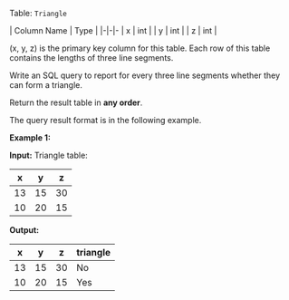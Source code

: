 ﻿
Table:  `Triangle`


| Column Name | Type |
|-|-|-
| x           | int  |
| y           | int  |
| z           | int  |

(x, y, z) is the primary key column for this table.
Each row of this table contains the lengths of three line segments.

Write an SQL query to report for every three line segments whether they can form a triangle.

Return the result table in  **any order**.

The query result format is in the following example.

**Example 1:**

**Input:** 
Triangle table:

| x  | y  | z  |
|-|-|-
| 13 | 15 | 30 |
| 10 | 20 | 15 |

**Output:** 

| x  | y  | z  | triangle |
|-|-|-|-
| 13 | 15 | 30 | No       |
| 10 | 20 | 15 | Yes      |

